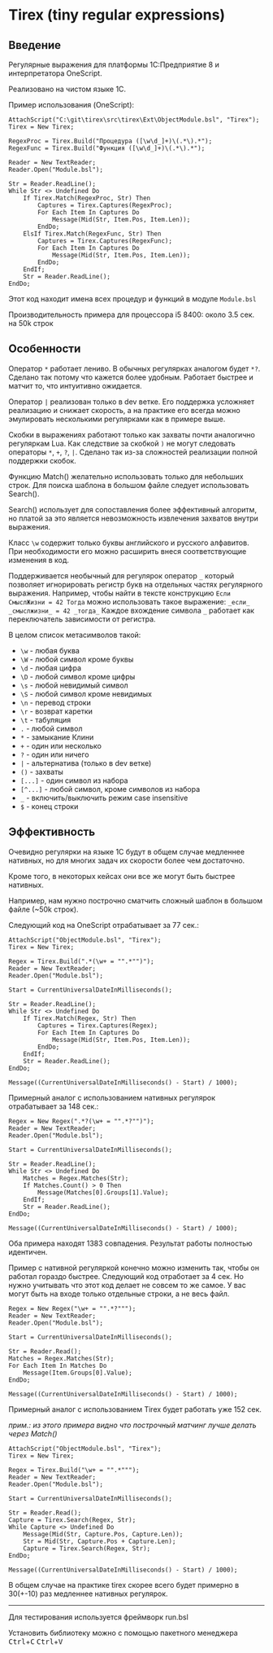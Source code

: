 # Tirex (tiny regular expressions)

## Введение

Регулярные выражения для платформы 1С:Предприятие 8 и интерпретатора OneScript.

Реализовано на чистом языке 1С.

Пример использования (OneScript):
```bsl
AttachScript("C:\git\tirex\src\tirex\Ext\ObjectModule.bsl", "Tirex");
Tirex = New Tirex;

RegexProc = Tirex.Build("Процедура ([\w\d_]+)\(.*\).*");
RegexFunc = Tirex.Build("Функция ([\w\d_]+)\(.*\).*");

Reader = New TextReader;
Reader.Open("Module.bsl");

Str = Reader.ReadLine();
While Str <> Undefined Do
	If Tirex.Match(RegexProc, Str) Then
		Captures = Tirex.Captures(RegexProc);
		For Each Item In Captures Do
			Message(Mid(Str, Item.Pos, Item.Len));
		EndDo;
	ElsIf Tirex.Match(RegexFunc, Str) Then
		Captures = Tirex.Captures(RegexFunc);
		For Each Item In Captures Do
			Message(Mid(Str, Item.Pos, Item.Len));
		EndDo;
	EndIf;
	Str = Reader.ReadLine();
EndDo;
```

Этот код находит имена всех процедур и функций в модуле `Module.bsl`

Производительность примера для процессора i5 8400: около 3.5 сек. на 50k строк

## Особенности

Оператор `*` работает лениво. В обычных регулярках аналогом будет `*?`.
Сделано так потому что кажется более удобным. Работает быстрее и матчит то, что интуитивно ожидается.

Оператор `|` реализован только в dev ветке. Его поддержка усложняет реализацию и снижает скорость,
а на практике его всегда можно эмулировать несколькими регулярками как в примере выше.

Скобки в выражениях работают только как захваты почти аналогично регуляркам Lua.
Как следствие за скобкой `)` не могут следовать операторы `*`, `+`, `?`, `|`.
Сделано так из-за сложностей реализации полной поддержки скобок.

Функцию Match() желательно использовать только для небольших строк.
Для поиска шаблона в большом файле следует использовать Search().

Search() использует для сопоставления более эффективный алгоритм, но платой за это является невозможность извлечения захватов внутри выражения.

Класс `\w` содержит только буквы английского и русского алфавитов. При необходимости его можно расширить внеся соответствующие изменения в код.

Поддерживается необычный для регулярок оператор `_` который позволяет игнорировать регистр букв на отдельных частях регулярного выражения. Например, чтобы найти в тексте конструкцию `Если СмыслЖизни = 42 Тогда` можно использовать такое выражение:
`_если_ _смыслжизни_ = 42 _тогда_`
Каждое вхождение символа `_` работает как переключатель зависимости от регистра.

В целом список метасимволов такой:
* `\w` - любая буква
* `\W` - любой символ кроме буквы
* `\d` - любая цифра
* `\D` - любой символ кроме цифры
* `\s` - любой невидимый символ
* `\S` - любой символ кроме невидимых
* `\n` - перевод строки
* `\r` - возврат каретки
* `\t` - табуляция
* `.`  - любой символ
* `*`  - замыкание Клини
* `+`  - один или несколько
* `?`  - один или ничего
* `|`  - альтернатива (только в dev ветке)
* `()` - захваты
* `[...]` - один символ из набора
* `[^...]` - любой символ, кроме символов из набора
* `_`  - включить/выключить режим case insensitive
* `$` - конец строки

## Эффективность

Очевидно регулярки на языке 1С будут в общем случае медленнее нативных,
но для многих задач их скорости более чем достаточно.

Кроме того, в некоторых кейсах они все же могут быть быстрее нативных.

Например, нам нужно построчно сматчить сложный шаблон в большом файле (~50k строк).

Следующий код на OneScript отрабатывает за 77 сек.:
```bsl
AttachScript("ObjectModule.bsl", "Tirex");
Tirex = New Tirex;

Regex = Tirex.Build(".*(\w+ = "".*"")");
Reader = New TextReader;
Reader.Open("Module.bsl");

Start = CurrentUniversalDateInMilliseconds();

Str = Reader.ReadLine();
While Str <> Undefined Do
	If Tirex.Match(Regex, Str) Then
		Captures = Tirex.Captures(Regex);
		For Each Item In Captures Do
			Message(Mid(Str, Item.Pos, Item.Len));
		EndDo;
	EndIf;
	Str = Reader.ReadLine();
EndDo;

Message((CurrentUniversalDateInMilliseconds() - Start) / 1000);
```

Примерный аналог с использованием нативных регулярок отрабатывает за 148 сек.:
```bsl
Regex = New Regex(".*?(\w+ = "".*?"")");
Reader = New TextReader;
Reader.Open("Module.bsl");

Start = CurrentUniversalDateInMilliseconds();

Str = Reader.ReadLine();
While Str <> Undefined Do
	Matches = Regex.Matches(Str);
	If Matches.Count() > 0 Then
		Message(Matches[0].Groups[1].Value);
	EndIf;
	Str = Reader.ReadLine();
EndDo;

Message((CurrentUniversalDateInMilliseconds() - Start) / 1000);
```
Оба примера находят 1383 совпадения. Результат работы полностью идентичен.

Пример с нативной регуляркой конечно можно изменить так, чтобы он работал гораздо быстрее.
Следующий код отработает за 4 сек. Но нужно учитывать что этот код делает не совсем то же самое.
У вас могут быть на входе только отдельные строки, а не весь файл.
```bsl
Regex = New Regex("\w+ = "".*?""");
Reader = New TextReader;
Reader.Open("Module.bsl");

Start = CurrentUniversalDateInMilliseconds();

Str = Reader.Read();
Matches = Regex.Matches(Str);
For Each Item In Matches Do
	Message(Item.Groups[0].Value);
EndDo;

Message((CurrentUniversalDateInMilliseconds() - Start) / 1000);
```

Примерный аналог с использованием Tirex будет работать уже 152 сек.

*прим.: из этого примера видно что построчный матчинг лучше делать через Match()*
```bsl
AttachScript("ObjectModule.bsl", "Tirex");
Tirex = New Tirex;

Regex = Tirex.Build("\w+ = "".*""");
Reader = New TextReader;
Reader.Open("Module.bsl");

Start = CurrentUniversalDateInMilliseconds();

Str = Reader.Read();
Capture = Tirex.Search(Regex, Str);
While Capture <> Undefined Do
	Message(Mid(Str, Capture.Pos, Capture.Len));
	Str = Mid(Str, Capture.Pos + Capture.Len);
	Capture = Tirex.Search(Regex, Str);
EndDo;

Message((CurrentUniversalDateInMilliseconds() - Start) / 1000);
```

В общем случае на практике tirex скорее всего будет примерно в 30(+-10) раз медленнее нативных регулярок. 

---
Для тестирования используется фреймворк run.bsl

Установить библиотеку можно с помощью пакетного менеджера <kbd>Ctrl</kbd>+<kbd>C</kbd> <kbd>Ctrl</kbd>+<kbd>V</kbd>
